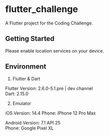 # flutter_challenge

A Flutter project for the Coding Challenge.

## Getting Started

Please enable location services on your device.

## Environment

1. Flutter & Dart

Flutter Version: 2.6.0-5.1.pre | dev channel  
Dart: 2.15.0

2. Emulator

iOS
Version: 14.4
Phone: iPhone 12 Pro Max

Android
Version: 7.1 API 25  
Phone: Google Pixel XL
